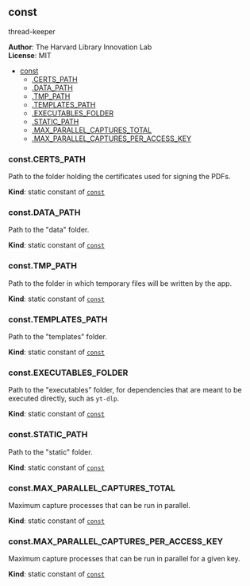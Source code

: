 <a name="module_const"></a>

## const
thread-keeper

**Author**: The Harvard Library Innovation Lab  
**License**: MIT  

* [const](#module_const)
    * [.CERTS_PATH](#module_const.CERTS_PATH)
    * [.DATA_PATH](#module_const.DATA_PATH)
    * [.TMP_PATH](#module_const.TMP_PATH)
    * [.TEMPLATES_PATH](#module_const.TEMPLATES_PATH)
    * [.EXECUTABLES_FOLDER](#module_const.EXECUTABLES_FOLDER)
    * [.STATIC_PATH](#module_const.STATIC_PATH)
    * [.MAX_PARALLEL_CAPTURES_TOTAL](#module_const.MAX_PARALLEL_CAPTURES_TOTAL)
    * [.MAX_PARALLEL_CAPTURES_PER_ACCESS_KEY](#module_const.MAX_PARALLEL_CAPTURES_PER_ACCESS_KEY)

<a name="module_const.CERTS_PATH"></a>

### const.CERTS\_PATH
Path to the folder holding the certificates used for signing the PDFs.

**Kind**: static constant of [<code>const</code>](#module_const)  
<a name="module_const.DATA_PATH"></a>

### const.DATA\_PATH
Path to the "data" folder.

**Kind**: static constant of [<code>const</code>](#module_const)  
<a name="module_const.TMP_PATH"></a>

### const.TMP\_PATH
Path to the folder in which temporary files will be written by the app.

**Kind**: static constant of [<code>const</code>](#module_const)  
<a name="module_const.TEMPLATES_PATH"></a>

### const.TEMPLATES\_PATH
Path to the "templates" folder.

**Kind**: static constant of [<code>const</code>](#module_const)  
<a name="module_const.EXECUTABLES_FOLDER"></a>

### const.EXECUTABLES\_FOLDER
Path to the "executables" folder, for dependencies that are meant to be executed directly, such as `yt-dlp`.

**Kind**: static constant of [<code>const</code>](#module_const)  
<a name="module_const.STATIC_PATH"></a>

### const.STATIC\_PATH
Path to the "static" folder.

**Kind**: static constant of [<code>const</code>](#module_const)  
<a name="module_const.MAX_PARALLEL_CAPTURES_TOTAL"></a>

### const.MAX\_PARALLEL\_CAPTURES\_TOTAL
Maximum capture processes that can be run in parallel.

**Kind**: static constant of [<code>const</code>](#module_const)  
<a name="module_const.MAX_PARALLEL_CAPTURES_PER_ACCESS_KEY"></a>

### const.MAX\_PARALLEL\_CAPTURES\_PER\_ACCESS\_KEY
Maximum capture processes that can be run in parallel for a given key.

**Kind**: static constant of [<code>const</code>](#module_const)  
